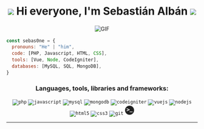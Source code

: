 <div align="center"> 
   <h1><img src="https://media.giphy.com/media/12oufCB0MyZ1Go/giphy.gif" width="50">
      Hi everyone, I'm <a>Sebasti&aacute;n Alb&aacute;n</a>
      <img src="https://media.giphy.com/media/12oufCB0MyZ1Go/giphy.gif" width="50">
   </h1>
     <img align="center" alt="GIF" height="250px" src="https://media.giphy.com/media/GonOvAHwPK0PC/giphy.gif" /> 
    <!-- <img align="center" alt="GIF" height="250px" src="https://media.giphy.com/media/Lp2DXaHwco9FK/giphy.gif" /> -->
</div>

```javascript
const sebas0ne = {
  pronouns: "He" | "him",
  code: [PHP, Javascript, HTML, CSS],
  tools: [Vue, Node, CodeIgniter],
  databases: [MySQL, SQL, MongoDB],
}
```

<div align="center">

### Languages, tools, libraries and frameworks:

   <code><img height="25" src="https://devicon.dev/devicon.git/icons/php/php-original.svg" alt="php"></code>
   <code><img height="25" src="https://devicon.dev/devicon.git/icons/javascript/javascript-original.svg" alt="javascript"></code>
   <code><img height="25" src="https://devicon.dev/devicon.git/icons/mysql/mysql-original.svg" alt="mysql"></code>
   <code><img height="25" src="https://devicon.dev/devicon.git/icons/mongodb/mongodb-original.svg" alt="mongodb"></code>
   <code><img height="25" src="https://devicon.dev/devicon.git/icons/codeigniter/codeigniter-plain-wordmark.svg" alt="codeigniter"></code>
   <code><img height="25" src="https://devicon.dev/devicon.git/icons/vuejs/vuejs-original.svg" alt="vuejs"></code>
   <code><img height="25" src="https://devicon.dev/devicon.git/icons/nodejs/nodejs-original.svg" alt="nodejs"></code>
   <code><img height="25" src="https://devicon.dev/devicon.git/icons/html5/html5-original.svg" alt="html5"></code>
   <code><img height="25" src="https://devicon.dev/devicon.git/icons/css3/css3-original.svg" alt="css3"></code>
   <code><img height="25" src="https://devicons.github.io/devicon/devicon.git/icons/git/git-original.svg" alt="git"></code>
   <code><img height="25" src="https://raw.githubusercontent.com/github/explore/80688e429a7d4ef2fca1e82350fe8e3517d3494d/topics/terminal/terminal.png" alt="terminal"></code>
</div>
<hr>
